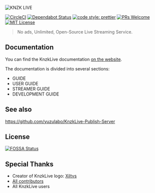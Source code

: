 ![KNZK LIVE](https://user-images.githubusercontent.com/38746192/54084345-d1668380-4372-11e9-96b9-42361b974953.gif)

[![CircleCI](https://circleci.com/gh/KnzkDev/KnzkLive.svg?style=svg)](https://circleci.com/gh/KnzkDev/KnzkLive)
[![Dependabot Status](https://api.dependabot.com/badges/status?host=github&repo=KnzkDev/KnzkLive)](https://dependabot.com)
[![code style: prettier](https://badgen.net/badge/code%20style/prettier/pink)](https://github.com/prettier/prettier)
[![PRs Welcome](https://badgen.net/badge/PRs/welcome/green)](http://makeapullrequest.com)
[![MIT License](https://badgen.net/badge/license/MPL-2.0/blue)](LICENSE)

> No ads, Unlimited, Open-Source Live Streaming Service.

## Documentation

You can find the KnzkLive documentation [on the website](https://knzklive-docs.knzk.me).

The documentation is divided into several sections:

- GUIDE
- USER GUIDE
- STREAMER GUIDE
- DEVELOPMENT GUIDE

## See also

https://github.com/yuzulabo/KnzkLive-Publish-Server

## License

[![FOSSA Status](https://app.fossa.io/api/projects/custom%2B5332%2Fgit%40github.com%3AKnzkDev%2FKnzkLive.git.svg?type=large)](https://app.fossa.io/projects/custom%2B5332%2Fgit%40github.com%3AKnzkDev%2FKnzkLive.git?ref=badge_large)

## Special Thanks

- Creator of KnzkLive logo: [Xiltvs](https://pawoo.net/@Xiltvs)
- [All contributors](https://github.com/KnzkDev/KnzkLive/graphs/contributors)
- All KnzkLive users

